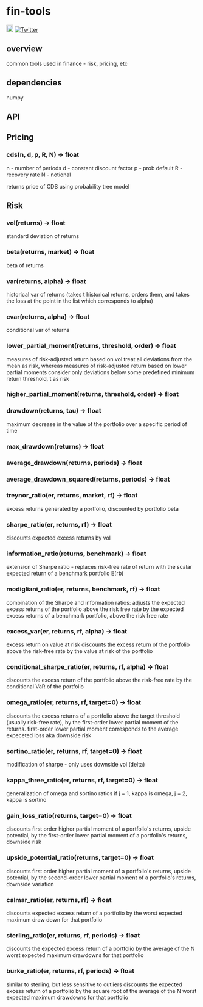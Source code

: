 # fin-tools  
<a href="https://badge.fury.io/py/risk-tools"><img src="https://badge.fury.io/py/risk-tools.svg" alt="PyPI version" height="18"></a>
[![Twitter](https://img.shields.io/twitter/url/https/pypi.python.org/pypi/risk-tools.svg?style=social)](https://twitter.com/intent/tweet?text=Wow:&url=https%3A%2F%2Fpypi.python.org%2Fpypi%2Frisk-tools)

## overview
common tools used in finance - risk, pricing, etc


## dependencies

numpy


## API

## Pricing

### cds(n, d, p, R, N) -> float
n - number of periods
d - constant discount factor
p - prob default
R - recovery rate
N - notional

returns price of CDS using probability tree model

## Risk 

### vol(returns) -> float
standard deviation of returns


### beta(returns, market) -> float
beta of returns

### var(returns, alpha) -> float
historical var of returns (takes t historical returns, orders them, and takes the loss at the point in the list which corresponds to alpha)


### cvar(returns, alpha) -> float
conditional var of returns

### lower_partial_moment(returns, threshold, order) -> float
measures of risk-adjusted return based on vol treat all deviations from the mean as risk, whereas measures of risk-adjusted return based on lower partial moments consider only deviations below some predefined minimum return threshold, t as risk

### higher_partial_moment(returns, threshold, order) -> float


### drawdown(returns, tau) -> float
maximum decrease in the value of the portfolio over a specific period of time


### max_drawdown(returns) -> float


### average_drawdown(returns, periods) -> float


### average_drawdown_squared(returns, periods) -> float


### treynor_ratio(er, returns, market, rf) -> float
excess returns generated by a portfolio, discounted by portfolio beta


### sharpe_ratio(er, returns, rf) -> float
discounts expected excess returns by vol


### information_ratio(returns, benchmark) -> float
extension of Sharpe ratio - replaces risk-free rate of return with the scalar expected return of a benchmark portfolio E(rb)


### modigliani_ratio(er, returns, benchmark, rf) -> float
combination of the Sharpe and information ratios: adjusts the expected excess returns of the portfolio above the risk free rate by the expected excess returns of a benchmark portfolio, above the risk free rate


### excess_var(er, returns, rf, alpha) -> float
excess return on value at risk discounts the excess return of the portfolio above the risk-free rate by the value at risk of the portfolio


### conditional_sharpe_ratio(er, returns, rf, alpha) -> float
discounts the excess return of the portfolio above the risk-free rate by the conditional VaR of the portfolio


### omega_ratio(er, returns, rf, target=0) -> float
discounts the excess returns of a portfolio above the target threshold
(usually risk-free rate), by the first-order lower partial moment of the returns. first-order lower partial moment corresponds to the average expeceted loss aka downside risk


### sortino_ratio(er, returns, rf, target=0) -> float
modification of sharpe - only uses downside vol (delta)


### kappa_three_ratio(er, returns, rf, target=0) -> float
generalization of omega and sortino ratios
if j = 1, kappa is omega, j = 2, kappa is sortino


### gain_loss_ratio(returns, target=0) -> float
discounts first order higher partial moment of a portfolio's returns, upside potential, by the first-order lower partial moment of a portfolio's returns, downside risk


### upside_potential_ratio(returns, target=0) -> float
discounts first order higher partial moment of a portfolio's returns, upside potential, by the second-order lower partial moment of a portfolio's returns, downside variation


### calmar_ratio(er, returns, rf) -> float
discounts expected excess return of a portfolio by the worst expected maximum draw down for that portfolio


### sterling_ratio(er, returns, rf, periods) -> float
discounts the expected excess return of a portfolio by the average of the N worst expected maximum drawdowns for that portfolio


### burke_ratio(er, returns, rf, periods) -> float
similar to sterling, but less sensitive to outliers discounts the expected excess return of a portfolio by the square root of the average of the N worst expected maximum drawdowns for that portfolio
